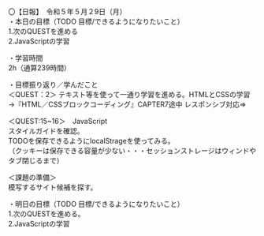 〇【日報】　令和５年５月２9日（月）  
・本日の目標（TODO 目標/できるようになりたいこと）  
1.次のQUESTを進める  
2.JavaScriptの学習 　
  
・学習時間  
2h（通算239時間）  
  
・目標振り返り／学んだこと  
＜QUEST：2＞ 
テキスト等を使って一通り学習を進める。HTMLとCSSの学習→『HTML／CSSブロックコーディング』CAPTER7途中
レスポンシブ対応⇒
  
＜QUEST:15~16＞　JavaScript  
スタイルガイドを確認。  
TODOを保存できるようにlocalStrageを使ってみる。    
（クッキーは保存できる容量が少ない・・・セッションストレージはウィンドやタブ閉じるまで）  

＜課題の準備＞  
模写するサイト候補を探す。  

・明日の目標（TODO 目標/できるようになりたいこと）  
1.次のQUESTを進める。  
2.JavaScriptの学習  
